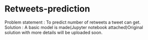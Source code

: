 # Retweets-prediction

Problem statement : To predict number of retweets a tweet can get.
Solution : A basic model is made(Jupyter notebook attached)Original solution with more details will be uploaded soon.
